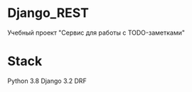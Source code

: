 # Django_REST

Учебный проект "Сервис для работы с TODO-заметками"

# Stack

Python 3.8
Django 3.2
DRF